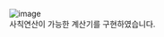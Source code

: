 ![image](https://user-images.githubusercontent.com/77517634/160769992-48e2a748-5707-4cbf-8363-d743e32dd5bf.png)\
사칙연산이 가능한 계산기를 구현하였습니다.
